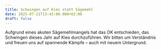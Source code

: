 ```yaml
---
title: Schwingen auf Kies statt Sägemehl
date: 2025-07-21T13:43:00.000+02:00
draft: false
---
```

Aufgrund eines akuten Sägemehlmangels hat das OK entschieden, das Schwingen dieses Jahr auf Kies durchzuführen. Wir bitten um Verständnis und freuen uns auf spannende Kämpfe – auch mit neuem Untergrund.
